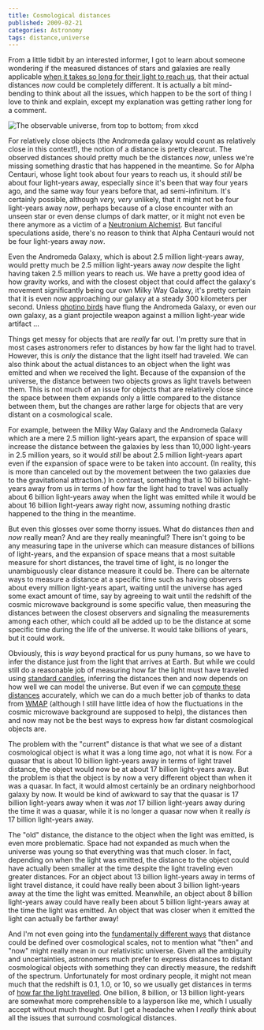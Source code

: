 ```yaml
---
title: Cosmological distances
published: 2009-02-21
categories: Astronomy
tags: distance,universe
---
```


From a little tidbit by an interested informer, I got to learn about someone wondering if
the measured distances of stars and galaxies are really applicable
<a href="https://absenceofgood.blogspot.com/2009/02/much-older-universe.html">when it
takes so long for their light to reach us</a>, that their actual distances <em>now</em>
could be completely different.  It is actually a bit mind-bending to think about all the
issues, which happen to be the sort of thing I love to think and explain, except my
explanation was getting rather long for a comment.

<!--more-->

![The observable universe, from top to bottom; from [xkcd](https://xkcd.com/482/)](height.png)

For relatively close objects (the Andromeda galaxy would count as relatively close in this
context!), the notion of a distance is pretty clearcut.  The observed distances should
pretty much be the distances <em>now</em>, unless we're missing something drastic that has
happened in the meantime.  So for Alpha Centauri, whose light took about four years to
reach us, it should <em>still</em> be about four light-years away, especially since it's
been that way four years ago, and the same way four years before that, ad semi-infinitum.
It's certainly possible, although <em>very, very</em> unlikely, that it might not be four
light-years away <em>now</em>, perhaps because of a close encounter with an unseen star or
even dense clumps of dark matter, or it might not even be there anymore as a victim of a
<a href="https://nightsdawn.fandom.com/wiki/Neutronium_Alchemist">Neutronium Alchemist</a>.
But fanciful speculations aside, there's no reason to think that Alpha Centauri would not
be four light-years away <em>now</em>.

Even the Andromeda Galaxy, which is about 2.5 million light-years away, would pretty much
be 2.5 million light-years away <em>now</em> despite the light having taken 2.5 million
years to reach us.  We have a pretty good idea of how gravity works, and with the closest
object that could affect the galaxy's movement significantly being our own Milky Way
Galaxy, it's pretty certain that it is even now approaching our galaxy at a steady 300
kilometers per second.  Unless
<a href="https://en.wikipedia.org/wiki/Xeelee_Sequence">photino birds</a> have flung the
Andromeda Galaxy, or even our own galaxy, as a giant projectile weapon against a million
light-year wide artifact ...

Things get messy for objects that are <em>really</em> far out.  I'm pretty sure that in
most cases astronomers refer to distances by how far the light had to travel.  However,
this is <em>only</em> the distance that the light itself had traveled.  We can also think
about the actual distances to an object when the light was emitted and when we received
the light.  Because of the expansion of the universe, the distance between two objects
grows as light travels between them.  This is not much of an issue for objects that are
relatively close since the space between them expands only a little compared to the
distance between them, but the changes are rather large for objects that are very distant
on a cosmological scale.

For example, between the Milky Way Galaxy and the Andromeda Galaxy which are a mere 2.5
million light-years apart, the expansion of space will increase the distance between the
galaxies by less than 10,000 light-years in 2.5 million years, so it would <em>still</em>
be about 2.5 million light-years apart even if the expansion of space were to be taken
into account.  (In reality, this is more than canceled out by the movement between the two
galaxies due to the gravitational attraction.)  In contrast, something that is 10 billion
light-years away from us in terms of how far the light had to travel was actually about 6
billion light-years away when the light was emitted while it would be about 16 billion
light-years away right now, assuming nothing drastic happened to the thing in the
meantime.

But even this glosses over some thorny issues.  What do distances <em>then</em> and
<em>now</em> really mean?  And are they really meaningful?  There isn't going to be any
measuring tape in the universe which can measure distances of billions of light-years, and
the expansion of space means that a most suitable measure for short distances, the travel
time of light, is no longer the unambiguously clear distance measure it could be.  There
can be alternate ways to measure a distance at a specific time such as having observers
about every million light-years apart, waiting until the universe has aged some exact
amount of time, say by agreeing to wait until the redshift of the cosmic microwave
background is some specific value, then measuring the distances between the closest
observers and signaling the measurements among each other, which could all be added up to
be the distance at some specific time during the life of the universe.  It would take
billions of years, but it could work.

Obviously, this is <em>way</em> beyond practical for us puny humans, so we have to infer
the distance just from the light that arrives at Earth.  But while we could still do a
reasonable job of measuring how far the light must have traveled using
<a href="https://universe-review.ca/R02-07-candle.htm">standard candles</a>, inferring the
distances then and now depends on how well we can model the universe.  But even if we can
<a href="https://www.astro.ucla.edu/~wright/CosmoCalc.html">compute these distances</a>
accurately, which we can do a much better job of thanks to data from
<a href="https://map.gsfc.nasa.gov/">WMAP</a> (although I still have little idea of how the
fluctuations in the cosmic microwave background are supposed to help), the distances then
and now may not be the best ways to express how far distant cosmological objects are.

The problem with the "current" distance is that what we see of a distant cosmological
object is what it was a long time ago, not what it is now.  For a quasar that is about 10
billion light-years away in terms of light travel distance, the object would now be at
about 17 billion light-years away.  But the problem is that the object is by now a very
different object than when it was a quasar.  In fact, it would almost certainly be an
ordinary neighborhood galaxy by now.  It would be kind of awkward to say that the quasar
is 17 billion light-years away when it was <em>not</em> 17 billion light-years away during
the time it was a quasar, while it is no longer a quasar now when it really <em>is</em> 17
billion light-years away.

The "old" distance, the distance to the object when the light was emitted, is even more
problematic.  Space had not expanded as much when the universe was young so that
everything was that much closer.  In fact, depending on when the light was emitted, the
distance to the object could have actually been smaller at the time despite the light
traveling even greater distances.  For an object about 13 billion light-years away in
terms of light travel distance, it could have really been about 3 billion light-years away
at the time the light was emitted.  Meanwhile, an object about 8 billion light-years away
could have really been about 5 billion light-years away at the time the light was emitted.
An object that was closer when it emitted the light can actually be farther away!

And I'm not even going into the
<a href="http://www.atlasoftheuniverse.com/redshift.html">fundamentally different ways</a>
that distance could be defined over cosmological scales, not to mention what "then" and
"now" might really mean in our relativistic universe.  Given all the ambiguity and
uncertainties, astronomers much prefer to express distances to distant cosmological
objects with something they can directly measure, the redshift of the spectrum.
Unfortunately for most ordinary people, it might not mean much that the redshift is 0.1,
1.0, or 10, so we usually get distances in terms of
<a href="http://www.faqs.org/faqs/astronomy/faq/part8/section-14.html">how far the light
travelled</a>.  One billion, 8 billion, or 13 billion light-years are somewhat more
comprehensible to a layperson like me, which I usually accept without much thought.  But I
get a headache when I <em>really</em> think about all the issues that surround
cosmological distances.
